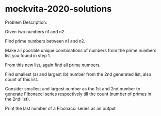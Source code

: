 # mockvita-2020-solutions
Problem Description:

Given two numbers n1 and n2

Find prime numbers between n1 and n2.

Make all possible unique combinations of numbers from the prime numbers list you found in step 1.

From this new list, again find all prime numbers.

Find smallest (a) and largest (b) number from the 2nd generated list, also count of this list.

Consider smallest and largest number as the 1st and 2nd number to generate Fibonacci series respectively till the count (number of primes in the 2nd list).

Print the last number of a Fibonacci series as an output
